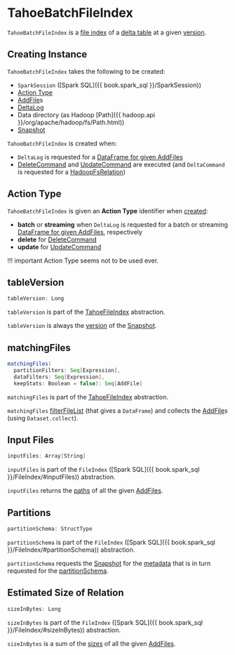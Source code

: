 # TahoeBatchFileIndex

`TahoeBatchFileIndex` is a [file index](TahoeFileIndex.md) of a [delta table](#deltaLog) at a given [version](#snapshot).

## Creating Instance

`TahoeBatchFileIndex` takes the following to be created:

* <span id="spark"> `SparkSession` ([Spark SQL]({{ book.spark_sql }}/SparkSession))
* [Action Type](#actionType)
* <span id="addFiles"> [AddFile](AddFile.md)s
* <span id="deltaLog"> [DeltaLog](DeltaLog.md)
* <span id="path"> Data directory (as Hadoop [Path]({{ hadoop.api }}/org/apache/hadoop/fs/Path.html))
* <span id="snapshot"> [Snapshot](Snapshot.md)

`TahoeBatchFileIndex` is created when:

* `DeltaLog` is requested for a [DataFrame for given AddFiles](DeltaLog.md#createDataFrame)
* [DeleteCommand](commands/delete/DeleteCommand.md) and [UpdateCommand](commands/update/UpdateCommand.md) are executed (and `DeltaCommand` is requested for a [HadoopFsRelation](commands/DeltaCommand.md#buildBaseRelation))

## <span id="actionType"> Action Type

`TahoeBatchFileIndex` is given an **Action Type** identifier when [created](#creating-instance):

* **batch** or **streaming** when `DeltaLog` is requested for a batch or streaming [DataFrame for given AddFiles](DeltaLog.md#createDataFrame), respectively
* **delete** for [DeleteCommand](commands/delete/DeleteCommand.md)
* **update** for [UpdateCommand](commands/update/UpdateCommand.md)

!!! important
    Action Type seems not to be used ever.

## <span id="tableVersion"> tableVersion

```scala
tableVersion: Long
```

`tableVersion` is part of the [TahoeFileIndex](TahoeFileIndex.md#tableVersion) abstraction.

`tableVersion` is always the [version](Snapshot.md#version) of the [Snapshot](#snapshot).

## <span id="matchingFiles"> matchingFiles

```scala
matchingFiles(
  partitionFilters: Seq[Expression],
  dataFilters: Seq[Expression],
  keepStats: Boolean = false): Seq[AddFile]
```

`matchingFiles` is part of the [TahoeFileIndex](TahoeFileIndex.md#matchingFiles) abstraction.

`matchingFiles` [filterFileList](DeltaLog.md#filterFileList) (that gives a `DataFrame`) and collects the [AddFile](AddFile.md)s (using `Dataset.collect`).

## <span id="inputFiles"> Input Files

```scala
inputFiles: Array[String]
```

`inputFiles` is part of the `FileIndex` ([Spark SQL]({{ book.spark_sql }}/FileIndex/#inputFiles)) abstraction.

`inputFiles` returns the [paths](AddFile.md#path) of all the given [AddFiles](#addFiles).

## <span id="partitionSchema"> Partitions

```scala
partitionSchema: StructType
```

`partitionSchema` is part of the `FileIndex` ([Spark SQL]({{ book.spark_sql }}/FileIndex/#partitionSchema)) abstraction.

`partitionSchema` requests the [Snapshot](#snapshot) for the [metadata](Snapshot.md#metadata) that is in turn requested for the [partitionSchema](Metadata.md#partitionSchema).

## <span id="sizeInBytes"> Estimated Size of Relation

```scala
sizeInBytes: Long
```

`sizeInBytes` is part of the `FileIndex` ([Spark SQL]({{ book.spark_sql }}/FileIndex/#sizeInBytes)) abstraction.

`sizeInBytes` is a sum of the [sizes](AddFile.md#size) of all the given [AddFiles](#addFiles).
